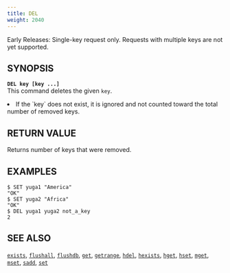 ```yaml
---
title: DEL
weight: 2040
---
```

Early Releases: Single-key request only. Requests with multiple keys are not yet supported.

## SYNOPSIS
<b>`DEL key [key ...]`</b><br>
This command deletes the given `key`.

<li>If the `key` does not exist, it is ignored and not counted toward the total number of removed keys.</li>

## RETURN VALUE
Returns number of keys that were removed.

## EXAMPLES
```
$ SET yuga1 "America"
"OK"
$ SET yuga2 "Africa"
"OK"
$ DEL yuga1 yuga2 not_a_key
2
```

## SEE ALSO
[`exists`](../exists/), [`flushall`](../flushall/), [`flushdb`](../flushdb/), [`get`](../get/), [`getrange`](../getrange/), [`hdel`](../hdel/), [`hexists`](../hexists/), [`hget`](../hget/), [`hset`](../hset/), [`mget`](../mget/), [`mset`](../mset/), [`sadd`](../sadd/), [`set`](../set/)
